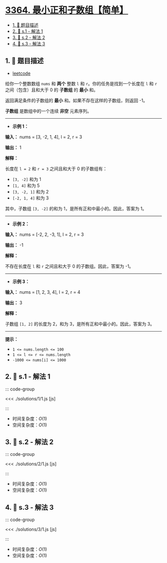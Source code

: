 # [3364. 最小正和子数组【简单】](https://github.com/tnotesjs/TNotes.leetcode/tree/main/notes/3364.%20%E6%9C%80%E5%B0%8F%E6%AD%A3%E5%92%8C%E5%AD%90%E6%95%B0%E7%BB%84%E3%80%90%E7%AE%80%E5%8D%95%E3%80%91)

<!-- region:toc -->

- [1. 📝 题目描述](#1--题目描述)
- [2. 🎯 s.1 - 解法 1](#2--s1---解法-1)
- [3. 🎯 s.2 - 解法 2](#3--s2---解法-2)
- [4. 🎯 s.3 - 解法 3](#4--s3---解法-3)

<!-- endregion:toc -->

## 1. 📝 题目描述

- [leetcode](https://leetcode.cn/problems/minimum-positive-sum-subarray/)

给你一个整数数组 `nums` 和 **两个** 整数 `l` 和 `r`。你的任务是找到一个长度在 `l` 和 `r` 之间（包含）且和大于 0 的 **子数组** 的 **最小** 和。

返回满足条件的子数组的 **最小** 和。如果不存在这样的子数组，则返回 -1。

**子数组** 是数组中的一个连续 **非空** 元素序列。

---

- **示例 1：**

**输入：** nums = [3, -2, 1, 4], l = 2, r = 3

**输出：** 1

**解释：**

长度在 `l = 2` 和 `r = 3` 之间且和大于 0 的子数组有：

- `[3, -2]` 和为 1
- `[1, 4]` 和为 5
- `[3, -2, 1]` 和为 2
- `[-2, 1, 4]` 和为 3

其中，子数组 `[3, -2]` 的和为 1，是所有正和中最小的。因此，答案为 1。

---

- **示例 2：**

**输入：** nums = [-2, 2, -3, 1], l = 2, r = 3

**输出：** -1

**解释：**

不存在长度在 `l` 和 `r` 之间且和大于 0 的子数组。因此，答案为 -1。

---

- **示例 3：**

**输入：** nums = [1, 2, 3, 4], l = 2, r = 4

**输出：** 3

**解释：**

子数组 `[1, 2]` 的长度为 2，和为 3，是所有正和中最小的。因此，答案为 3。

---

**提示：**

- `1 <= nums.length <= 100`
- `1 <= l <= r <= nums.length`
- `-1000 <= nums[i] <= 1000`

## 2. 🎯 s.1 - 解法 1

::: code-group

<<< ./solutions/1/1.js [js]

:::

- 时间复杂度：$O(1)$
- 空间复杂度：$O(1)$

## 3. 🎯 s.2 - 解法 2

::: code-group

<<< ./solutions/2/1.js [js]

:::

- 时间复杂度：$O(1)$
- 空间复杂度：$O(1)$

## 4. 🎯 s.3 - 解法 3

::: code-group

<<< ./solutions/3/1.js [js]

:::

- 时间复杂度：$O(1)$
- 空间复杂度：$O(1)$
